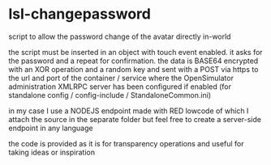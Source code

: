 # lsl-changepassword

script to allow the password change of the avatar directly in-world

the script must be inserted in an object with touch event enabled.
it asks for the password and a repeat for confirmation.
the data is BASE64 encrypted with an XOR operation and a random key and sent with a POST via https to the url and port of the container / service where the OpenSimulator administration XMLRPC server has been configured if enabled (for standalone config / config-include / StandaloneCommon.ini)

in my case I use a NODEJS endpoint made with RED lowcode of which I attach the source in the separate folder but feel free to create a server-side endpoint in any language

the code is provided as it is for transparency operations and useful for taking ideas or inspiration

